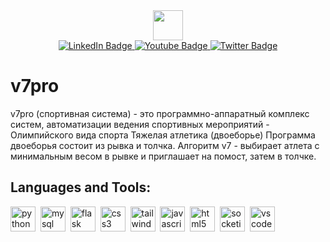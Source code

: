 <div id="header" align="center">
  <img src="https://media.giphy.com/media/xT5LMpfLOGZ3o4ghMs/giphy.gif" width="48"/>
</div>


<div id="badges" align="center">
  <a href="your-linkedin-URL">
    <img src="https://img.shields.io/badge/LinkedIn-blue?style=for-the-badge&logo=linkedin&logoColor=white" alt="LinkedIn Badge"/>
  </a>
  <a href="your-youtube-URL">
    <img src="https://img.shields.io/badge/YouTube-red?style=for-the-badge&logo=youtube&logoColor=white" alt="Youtube Badge"/>
  </a>
  <a href="your-twitter-URL">
    <img src="https://img.shields.io/badge/Twitter-blue?style=for-the-badge&logo=twitter&logoColor=white" alt="Twitter Badge"/>
  </a>
</div>


# v7pro
v7pro (спортивная система) - это программно-аппаратный комплекс систем, автоматизации ведения спортивных мероприятий - Олимпийского вида спорта Тяжелая атлетика (двоеборье) Программа двоеборья состоит из рывка и толчка. Алгоритм v7 - выбирает атлета с минимальным весом в рывке и приглашает на помост, затем в толчке.




## Languages and Tools:
<div>
<img src="https://cdn.jsdelivr.net/gh/devicons/devicon/icons/python/python-original.svg" title="python" alt="python" width="40" height="40"/>&nbsp;
<img src="https://cdn.jsdelivr.net/gh/devicons/devicon/icons/mysql/mysql-original.svg"  title="mysql" alt="mysql" width="40" height="40"/>&nbsp;
<img src="https://cdn.jsdelivr.net/gh/devicons/devicon/icons/flask/flask-original.svg"  title="flask" alt="flask" width="40" height="40"/>&nbsp;
<img src="https://cdn.jsdelivr.net/gh/devicons/devicon/icons/css3/css3-original.svg" title="css3" alt="css3" width="40" height="40"/>&nbsp;
<img src="https://cdn.jsdelivr.net/gh/devicons/devicon/icons/tailwindcss/tailwindcss-original-wordmark.svg" title="tailwindcss" alt="tailwindcss" width="40" height="40"/>&nbsp;
<img src="https://cdn.jsdelivr.net/gh/devicons/devicon/icons/javascript/javascript-original.svg" title="javascript" alt="javascript" width="40" height="40"/>&nbsp;
<img src="https://cdn.jsdelivr.net/gh/devicons/devicon/icons/html5/html5-original.svg" title="html5" alt="html5" width="40" height="40"/>&nbsp;
<img src="https://cdn.jsdelivr.net/gh/devicons/devicon/icons/socketio/socketio-original.svg" title="socketio" alt="socketio" width="40" height="40"/>&nbsp;
<img src="https://cdn.jsdelivr.net/gh/devicons/devicon/icons/vscode/vscode-original.svg" title="vscode" alt="vscode" width="40" height="40"/>&nbsp;
</div>

